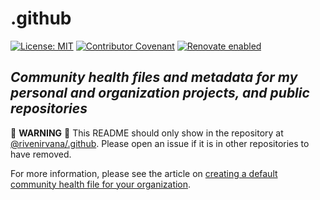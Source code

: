 # .github

[![License: MIT](https://img.shields.io/badge/License-MIT-yellow.svg)](https://opensource.org/licenses/MIT)
[![Contributor Covenant](https://img.shields.io/badge/Contributor%20Covenant-v2.0%20adopted-ff69b4.svg)](CODE_OF_CONDUCT.md)
[![Renovate enabled](https://img.shields.io/badge/renovate-enabled-brightgreen.svg)](https://renovatebot.com/)

## *Community health files and metadata for my personal and organization projects, and public repositories*

:rotating_light: **WARNING** :rotating_light: This README should only show in the repository at [@rivenirvana/.github](https://github.com/rivenirvana/.github). Please open an issue if it is in other repositories to have removed.

For more information, please see the article on [creating a default community health file for your organization](https://help.github.com/en/articles/creating-a-default-community-health-file-for-your-organization).
